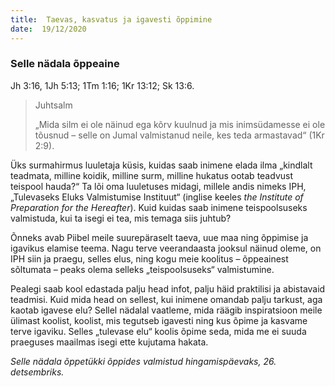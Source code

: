 ```yaml
---
title:  Taevas, kasvatus ja igavesti õppimine  
date:  19/12/2020  
---
```


### Selle nädala õppeaine
Jh 3:16, 1Jh 5:13; 1Tm 1:16; 1Kr 13:12; Sk 13:6.

> <p>Juhtsalm</p>
> „Mida silm ei ole näinud ega kõrv kuulnud ja mis inimsüdamesse ei ole tõusnud – selle on Jumal valmistanud neile, kes teda armastavad“ (1Kr 2:9).

Üks surmahirmus luuletaja küsis, kuidas saab inimene elada ilma „kindlalt teadmata, milline koidik, milline surm, milline hukatus ootab teadvust teispool hauda?“ Ta lõi oma luuletuses midagi, millele andis nimeks IPH, „Tulevaseks Eluks Valmistumise Instituut“ (inglise keeles _the Institute of Preparation for the Hereafter_). Kuid kuidas saab inimene teispoolsuseks valmistuda, kui ta isegi ei tea, mis temaga siis juhtub?

Õnneks avab Piibel meile suurepäraselt taeva, uue maa ning õppimise ja igavikus elamise teema. Nagu terve veerandaasta jooksul näinud oleme, on IPH siin ja praegu, selles elus, ning kogu meie koolitus – õppeainest sõltumata – peaks olema selleks „teispoolsuseks“ valmistumine.

Pealegi saab kool edastada palju head infot, palju häid praktilisi ja abistavaid teadmisi. Kuid mida head on sellest, kui inimene omandab palju tarkust, aga kaotab igavese elu? Sellel nädalal vaatleme, mida räägib inspiratsioon meile ülimast koolist, koolist, mis tegutseb igavesti ning kus õpime ja kasvame terve igaviku. Selles „tulevase elu“ koolis õpime seda, mida me ei suuda praeguses maailmas isegi ette kujutama hakata.

_Selle nädala õppetükki õppides valmistud hingamispäevaks, 26. detsembriks._